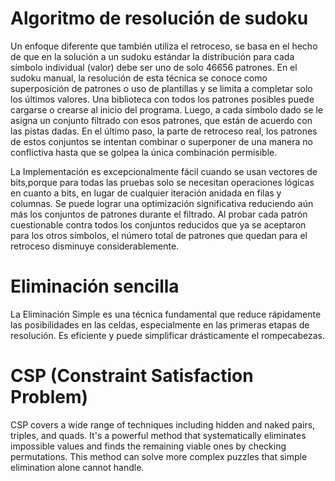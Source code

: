 # Algoritmo de resolución de sudoku

Un enfoque diferente que también utiliza el retroceso, se basa en el hecho de que en la solución a un sudoku estándar la distribución para cada símbolo individual (valor) debe ser uno de solo 46656 patrones. En el sudoku manual, la resolución de esta técnica se conoce como superposición de patrones o uso de plantillas y se limita a completar solo los últimos valores. Una biblioteca con todos los patrones posibles puede cargarse o crearse al inicio del programa. Luego, a cada símbolo dado se le asigna un conjunto filtrado con esos patrones, que están de acuerdo con las pistas dadas. En el último paso, la parte de retroceso real, los patrones de estos conjuntos se intentan combinar o superponer de una manera no conflictiva hasta que se golpea la única combinación permisible. 

La Implementación es excepcionalmente fácil cuando se usan vectores de bits,porque para todas las pruebas solo se necesitan operaciones lógicas en cuanto a bits, en lugar de cualquier iteración anidada en filas y columnas. Se puede lograr una optimización significativa reduciendo aún más los conjuntos de patrones durante el filtrado. Al probar cada patrón cuestionable contra todos los conjuntos reducidos que ya se aceptaron para los otros símbolos, el número total de patrones que quedan para el retroceso disminuye considerablemente.

# Eliminación sencilla
La Eliminación Simple es una técnica fundamental que reduce rápidamente las posibilidades en las celdas, especialmente en las primeras etapas de resolución. Es eficiente y puede simplificar drásticamente el rompecabezas.

# CSP (Constraint Satisfaction Problem)
CSP covers a wide range of techniques including hidden and naked pairs, triples, and quads. It's a powerful method that systematically eliminates impossible values and finds the remaining viable ones by checking permutations. This method can solve more complex puzzles that simple elimination alone cannot handle.
